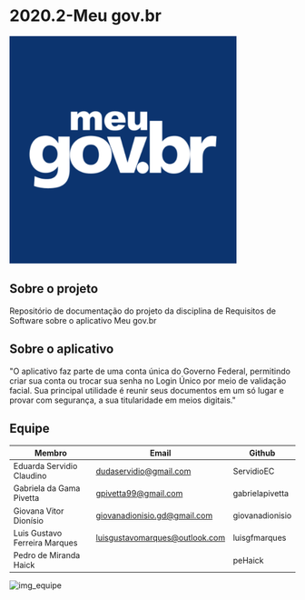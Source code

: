 # 2020.2-Meu gov.br

<img alt = "logo" src="/Images/logo.png" width = "400"/>

## Sobre o projeto

Repositório de documentação do projeto da disciplina de Requisitos de Software sobre o aplicativo Meu gov.br

## Sobre o aplicativo

"O aplicativo faz parte de uma conta única do Governo Federal, permitindo criar sua conta ou trocar sua senha no Login Único por meio de validação facial. Sua principal utilidade é reunir seus documentos em um só lugar e provar com segurança, a sua titularidade em meios digitais."

## Equipe

| Membro                        | Email                          | Github          |
| ----------------------------- | ------------------------------ | --------------- |
| Eduarda Servidio Claudino     | dudaservidio@gmail.com         | ServidioEC      |
| Gabriela da Gama Pivetta      | gpivetta99@gmail.com           | gabrielapivetta |
| Giovana Vitor Dionísio        | giovanadionisio.gd@gmail.com   | giovanadionisio |
| Luis Gustavo Ferreira Marques | luisgustavomarques@outlook.com | luisgfmarques   |
| Pedro de Miranda Haick        |                                | peHaick         |

<img alt = "img_equipe" src="https://i.ibb.co/8DD0CVw/99d00d59-2ef9-4474-abf0-1245c27966c5.jpg" width = "475"/>
